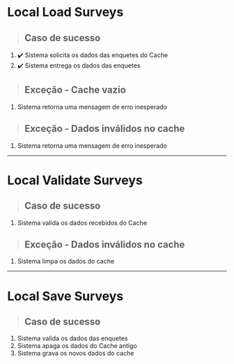 # Local Load Surveys

> ## Caso de sucesso
1. ✔️ Sistema solicita os dados das enquetes do Cache
2. ✔️ Sistema entrega os dados das enquetes

> ## Exceção - Cache vazio
1. Sistema retorna uma mensagem de erro inesperado

> ## Exceção - Dados inválidos no cache
1. Sistema retorna uma mensagem de erro inesperado

---  

# Local Validate Surveys

> ## Caso de sucesso
1. Sistema valida os dados recebidos do Cache

> ## Exceção - Dados inválidos no cache
1. Sistema limpa os dados do cache

---

# Local Save Surveys

> ## Caso de sucesso
1. Sistema valida os dados das enquetes
2. Sistema apaga os dados do Cache antigo
3. Sistema grava os novos dados do cache